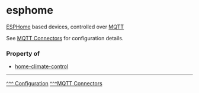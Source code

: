 esphome
==

[ESPHome](https://esphome.io/) based devices, controlled over [MQTT](https://mqtt.org/)

See [MQTT Connectors](./mqtt.md) for configuration details.

### Property of
* [home-climate-control](./home-climate-control.md)

---
[^^^ Configuration](./index.md)
[^^^MQTT Connectors](./mqtt.md)
